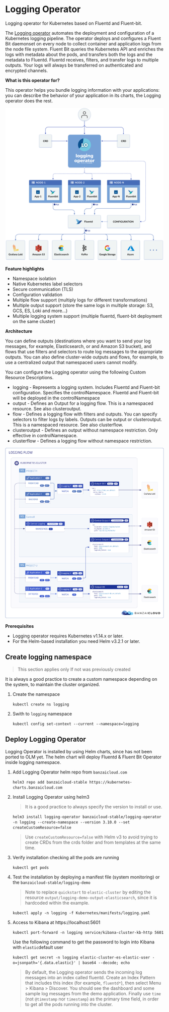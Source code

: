 # Logging Operator

Logging operator for Kubernetes based on Fluentd and Fluent-bit.

The [Logging operator](https://github.com/banzaicloud/logging-operator) automates the deployment and configuration of a Kubernetes logging pipeline. The operator deploys and configures a Fluent Bit daemonset on every node to collect container and application logs from the node file system. Fluent Bit queries the Kubernetes API and enriches the logs with metadata about the pods, and transfers both the logs and the metadata to Fluentd. Fluentd receives, filters, and transfer logs to multiple outputs. Your logs will always be transferred on authenticated and encrypted channels.

**What is this operator for?**

This operator helps you bundle logging information with your applications: you can describe the behavior of your application in its charts, the Logging operator does the rest.

![Logging Operator Architecture](images/logging-operator.png)

**Feature highlights**

* Namespace isolation
* Native Kubernetes label selectors
* Secure communication (TLS)
* Configuration validation
* Multiple flow support (multiply logs for different transformations)
* Multiple output support (store the same logs in multiple storage: S3, GCS, ES, Loki and more...)
* Multiple logging system support (multiple fluentd, fluent-bit deployment on the same cluster)

**Architecture**

You can define outputs (destinations where you want to send your log messages, for example, Elasticsearch, or and Amazon S3 bucket), and flows that use filters and selectors to route log messages to the appropriate outputs. You can also define cluster-wide outputs and flows, for example, to use a centralized output that namespaced users cannot modify.

You can configure the Logging operator using the following Custom Resource Descriptions.

* logging - Represents a logging system. Includes Fluentd and Fluent-bit configuration. Specifies the controlNamespace. Fluentd and Fluent-bit will be deployed in the controlNamespace
* output - Defines an Output for a logging flow. This is a namespaced resource. See also clusteroutput.
* flow - Defines a logging flow with filters and outputs. You can specify selectors to filter logs by labels. Outputs can be output or clusteroutput. This is a namespaced resource. See also clusterflow.
* clusteroutput - Defines an output without namespace restriction. Only effective in controlNamespace.
* clusterflow - Defines a logging flow without namespace restriction.

![Logging Operator CRDs](images/logging-operator-crds.png)

**Prerequisites**

* Logging operator requires Kubernetes v1.14.x or later.
* For the Helm-based installation you need Helm v3.2.1 or later.

## Create logging namespace

> This section applies only If not was previously created

It is always a good practice to create a custom namespace depending on the system, to maintain the cluster organized.

1. Create the namespace

    `kubectl create ns logging`

1. Swith to `logging` namespace

    `kubectl config set-context --current --namespace=logging`

## Deploy Logging Operator

Logging Operator is installed by using Helm charts, since has not been ported to OLM yet. The helm chart will deploy Fluentd & Fluent Bit Operator inside logging namespace.

1. Add Logging Operator helm repo from `banzaicloud.com`

    `helm3 repo add banzaicloud-stable https://kubernetes-charts.banzaicloud.com`

2. Install Logging Operator using helm3

    > It is a good practice to always specify the version to install or use.

    `helm3 install logging-operator banzaicloud-stable/logging-operator -n logging --create-namespace --version 3.10.0 --set createCustomResource=false`

    > Use `createCustomResource=false` with Helm v3 to avoid trying to create CRDs from the crds folder and from templates at the same time.

3. Verify installation checking all the pods are running

    `kubectl get pods`

4. Test the installation by deploying a manifest file (system monitoring) or the  `banzaicloud-stable/logging-demo`

    > Note to replace `quickstart` to `elastic-cluster` by editing the resource `output/logging-demo-output-elasticsearch`, since it is hardcoded within the example.

    `kubectl apply -n logging -f Kubernetes/manifests/logging.yaml`

5. Access to Kibana at https://localhost:5601

    `kubectl port-forward -n logging service/kibana-cluster-kb-http 5601`

    Use the following command to get the password to login into Kibana with `elastic`default user

    `kubectl get secret -n logging elastic-cluster-es-elastic-user -o=jsonpath='{.data.elastic}' | base64 --decode; echo`

    > By default, the Logging operator sends the incoming log messages into an index called fluentd. Create an Index Pattern that includes this index (for example, `fluentd*`), then select Menu > Kibana > Discover. You should see the dashboard and some sample log messages from the demo application. Finally use `time` (not `@timestamp` nor `timestamp`) as the primary time field, in order to get all the pods running into the cluster.